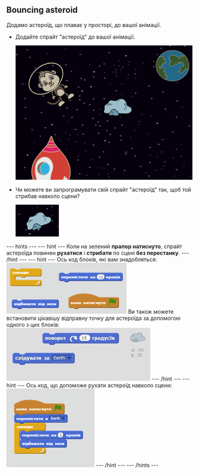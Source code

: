 ## Bouncing asteroid

Додамо астероїд, що плаває у просторі, до вашої анімації.

+ Додайте спрайт "астероїд" до вашої анімації.
    
    ![Додавання спрайту астероїда](images/space-rock-sprite.png)

+ Чи можете ви запрограмувати свій спрайт "астероїд" так, щоб той стрибав навколо сцени?
    
    ![Тестування астероїда-стрибунця](images/space-bounce-test.png)

\--- hints \--- \--- hint \--- Коли на зелений **прапор натиснуто**, спрайт астероїда повинен **рухатися** і **стрибати** по сцені **без перестанку**. \--- /hint \--- \--- hint \--- Ось код блоків, які вам знадобляться: ![Blocks for a bouncing rock](images/space-bounce-blocks.png) Ви також можете встановити цікавішу відправну точку для астероїда за допомогою одного з цих блоків: ![Setting the rock's initial position](images/space-initial-position.png) \--- /hint \--- \--- hint \--- Ось код, що допоможе рухати астероїд навколо сцени: ![Code for a bouncing rock](images/space-bounce-code.png) \--- /hint \--- \--- /hints \---